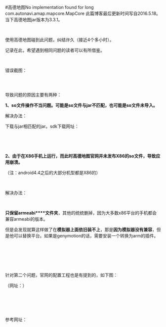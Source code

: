 #高德地图No implementation found for long com.autonavi.amap.mapcore.MapCore
此篇博客最后更新时间写自2016.5.18。当下高德地图jar版本为3.3.1。

 

使用高德地图碰到此问题，纠结许久（接近4个多小时）。

记录在此，希望遇到相同问题的读者可以有所借鉴。

 

错误截图：

<img alt="" class="has" src="https://raw.githubusercontent.com/Double2hao/xujiajia_blog/main/img/16209911230610.png ">

 

导致问题的原因主要有两种：

**1、so文件操作不当问题。可能是so文件与jar不匹配，也可能是so文件未导入。**

解决办法：

下载与jar相匹配的jar。sdk下载网址：

 

 

**2、由于在X86手机上运行，而此时高德地图官网并未发布X86的so文件，导致应用崩溃。**

（注：android4.4之后的大部分机型都是X86的）

 

解决办法：

 

**只保留armeabi****文件夹**，其他的统统删掉，因为大多数x86平台的手机都会兼容armeabi的版本。

但是会发现就算这样做了在**模拟器上面依旧装不上**，那是**因为模拟器没有兼容**，但是他可以替换平台。如果是genymotion的话，需要安装一个转换为arm的插件。

 

 

 

针对第二个问题，官网的配置工程也是有提到的，如下图：

（网址：）

<img alt="" class="has" src="https://raw.githubusercontent.com/Double2hao/xujiajia_blog/main/img/16209911232221.png ">

 

 

参考网址：

 